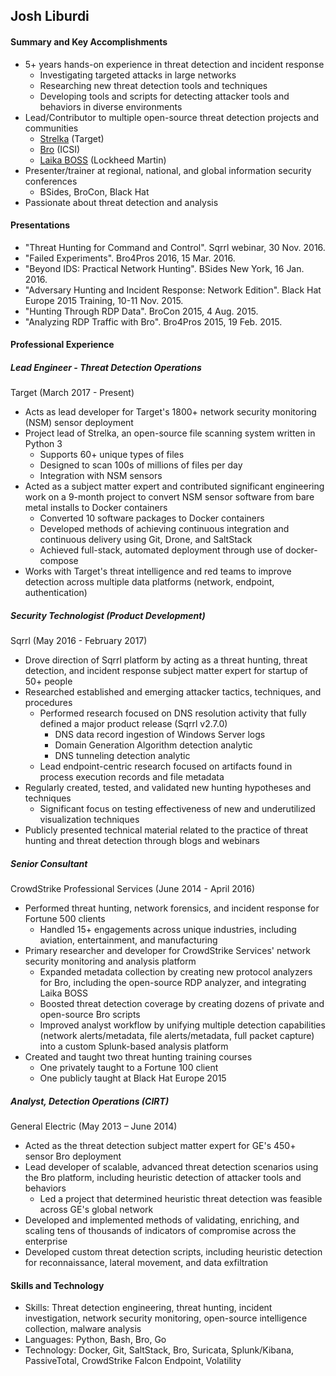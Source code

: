 ## Josh Liburdi
#### Summary and Key Accomplishments
- 5+ years hands-on experience in threat detection and incident response
  - Investigating targeted attacks in large networks
  - Researching new threat detection tools and techniques
  - Developing tools and scripts for detecting attacker tools and
behaviors in diverse environments
- Lead/Contributor to multiple open-source threat detection projects and communities
  - [Strelka](https://github.com/target/strelka) (Target)
  - [Bro](https://github.com/bro/bro) (ICSI)
  - [Laika BOSS](https://github.com/lmco/laikaboss) (Lockheed Martin)
- Presenter/trainer at regional, national, and global information
security conferences
  - BSides, BroCon, Black Hat
- Passionate about threat detection and analysis
#### Presentations
- "Threat Hunting for Command and Control". Sqrrl webinar, 30
Nov. 2016.
- "Failed Experiments". Bro4Pros 2016, 15 Mar. 2016.
- "Beyond IDS: Practical Network Hunting". BSides New York, 16
Jan. 2016.
- "Adversary Hunting and Incident Response: Network Edition".
Black Hat Europe 2015 Training, 10-11 Nov. 2015.
- "Hunting Through RDP Data". BroCon 2015, 4 Aug. 2015.
- "Analyzing RDP Traffic with Bro". Bro4Pros 2015, 19 Feb. 2015.
#### Professional Experience
##### Lead Engineer - Threat Detection Operations
Target (March 2017 - Present)
- Acts as lead developer for Target's 1800+ network security monitoring (NSM) sensor deployment
- Project lead of Strelka, an open-source file scanning system written in Python 3
  - Supports 60+ unique types of files
  - Designed to scan 100s of millions of files per day
  - Integration with NSM sensors
- Acted as a subject matter expert and contributed significant engineering work on a 9-month project to convert NSM sensor software from bare metal installs to Docker containers
  - Converted 10 software packages to Docker containers
  - Developed methods of achieving continuous integration and continuous delivery using Git, Drone, and SaltStack
  - Achieved full-stack, automated deployment through use of docker-compose 
- Works with Target's threat intelligence and red teams to improve detection across multiple data platforms (network, endpoint, authentication)
##### Security Technologist (Product Development)
Sqrrl (May 2016 - February 2017)
- Drove direction of Sqrrl platform by acting as a threat hunting, threat detection, and incident response subject matter expert for startup of 50+ people
- Researched established and emerging attacker tactics, techniques, and procedures
  - Performed research focused on DNS resolution activity that fully defined a major product release (Sqrrl v2.7.0)
    - DNS data record ingestion of Windows Server logs
    - Domain Generation Algorithm detection analytic
    - DNS tunneling detection analytic
  - Lead endpoint-centric research focused on artifacts found in process execution records and file metadata
- Regularly created, tested, and validated new hunting hypotheses and techniques
  - Significant focus on testing effectiveness of new and underutilized visualization techniques
- Publicly presented technical material related to the practice of threat hunting and threat detection through blogs and webinars
##### Senior Consultant
CrowdStrike Professional Services (June 2014 - April 2016)
- Performed threat hunting, network forensics, and incident response for Fortune 500 clients
  - Handled 15+ engagements across unique industries, including aviation, entertainment, and manufacturing
- Primary researcher and developer for CrowdStrike Services' network security monitoring and analysis platform
  - Expanded metadata collection by creating new protocol analyzers for Bro, including the open-source RDP analyzer, and integrating Laika BOSS
  - Boosted threat detection coverage by creating dozens of private and open-source Bro scripts
  - Improved analyst workflow by unifying multiple detection capabilities (network alerts/metadata, file alerts/metadata, full packet capture) into a custom Splunk-based analysis platform
- Created and taught two threat hunting training courses
  - One privately taught to a Fortune 100 client
  - One publicly taught at Black Hat Europe 2015
##### Analyst, Detection Operations (CIRT)
General Electric (May 2013 – June 2014)
- Acted as the threat detection subject matter expert for GE's 450+ sensor Bro deployment
- Lead developer of scalable, advanced threat detection scenarios using the Bro platform, including heuristic detection of attacker tools and behaviors
  - Led a project that determined heuristic threat detection was feasible across GE's global network
- Developed and implemented methods of validating, enriching, and scaling tens of thousands of indicators of compromise across the enterprise
- Developed custom threat detection scripts, including heuristic detection for reconnaissance, lateral movement, and data exfiltration

#### Skills and Technology
- Skills: Threat detection engineering, threat hunting, incident investigation, network security monitoring, open-source intelligence collection, malware analysis
- Languages: Python, Bash, Bro, Go
- Technology: Docker, Git, SaltStack, Bro, Suricata, Splunk/Kibana, PassiveTotal, CrowdStrike Falcon Endpoint, Volatility
